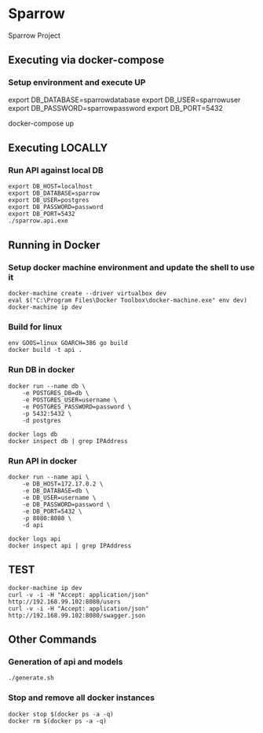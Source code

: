 # Sparrow
Sparrow Project

## Executing via docker-compose

### Setup environment and execute UP
export DB_DATABASE=sparrowdatabase
export DB_USER=sparrowuser
export DB_PASSWORD=sparrowpassword
export DB_PORT=5432

docker-compose up

## Executing LOCALLY

### Run API against local DB
```
export DB_HOST=localhost
export DB_DATABASE=sparrow
export DB_USER=postgres
export DB_PASSWORD=password
export DB_PORT=5432
./sparrow.api.exe
```

## Running in Docker

### Setup docker machine environment and update the shell to use it
```
docker-machine create --driver virtualbox dev
eval $("C:\Program Files\Docker Toolbox\docker-machine.exe" env dev) 
docker-machine ip dev

```

### Build for linux
```
env GOOS=linux GOARCH=386 go build
docker build -t api .
```

### Run DB in docker
```
docker run --name db \
    -e POSTGRES_DB=db \
    -e POSTGRES_USER=username \
    -e POSTGRES_PASSWORD=password \
    -p 5432:5432 \
    -d postgres

docker logs db
docker inspect db | grep IPAddress
```

### Run API in docker
```
docker run --name api \
    -e DB_HOST=172.17.0.2 \
    -e DB_DATABASE=db \
    -e DB_USER=username \
    -e DB_PASSWORD=password \
    -e DB_PORT=5432 \
    -p 8080:8080 \
    -d api 

docker logs api
docker inspect api | grep IPAddress
```

## TEST
```
docker-machine ip dev
curl -v -i -H "Accept: application/json" http://192.168.99.102:8080/users
curl -v -i -H "Accept: application/json" http://192.168.99.102:8080/swagger.json
```

## Other Commands

### Generation of api and models
```
./generate.sh
```

### Stop and remove all docker instances
```
docker stop $(docker ps -a -q)
docker rm $(docker ps -a -q)
```
